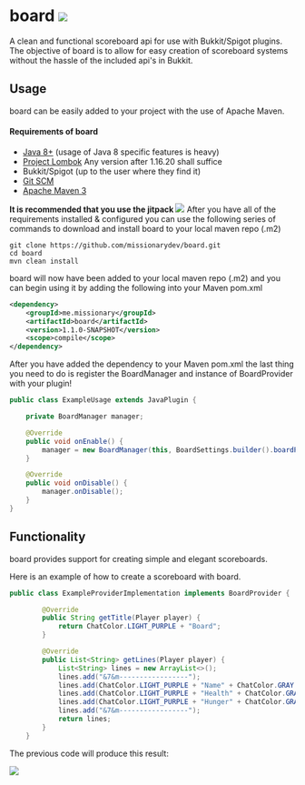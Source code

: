 # board [![](https://jitpack.io/v/missionarydev/board.svg)](https://jitpack.io/#missionarydev/board)
A clean and functional scoreboard api for use with Bukkit/Spigot plugins. The objective of board is to allow for easy creation 
of scoreboard systems without the hassle of the included api's in Bukkit.

## Usage
board can be easily added to your project with the use of Apache Maven.

#### Requirements of board
* [Java 8+](http://www.oracle.com/technetwork/java/javase/downloads/index.html) (usage of Java 8 specific features is heavy)
* [Project Lombok](https://projectlombok.org/) Any version after 1.16.20 shall suffice
* Bukkit/Spigot (up to the user where they find it)
* [Git SCM](https://git-scm.com/downloads)
* [Apache Maven 3](http://maven.apache.org/download.html)

**It is recommended that you use the jitpack [![](https://jitpack.io/v/missionarydev/board.svg)](https://jitpack.io/#missionarydev/board)**
After you have all of the requirements installed & configured you can use the following series of commands to download and install
board to your local maven repo (.m2)
```
git clone https://github.com/missionarydev/board.git
cd board
mvn clean install
```
board will now have been added to your local maven repo (.m2) and you can begin using it by adding the following into your Maven pom.xml
```xml
<dependency>
    <groupId>me.missionary</groupId>
    <artifactId>board</artifactId>
    <version>1.1.0-SNAPSHOT</version>
    <scope>compile</scope>
</dependency>
```
After you have added the dependency to your Maven pom.xml the last thing you need to do is register the BoardManager and instance of BoardProvider
with your plugin!
```java
public class ExampleUsage extends JavaPlugin {

    private BoardManager manager;

    @Override
    public void onEnable() {
        manager = new BoardManager(this, BoardSettings.builder().boardProvider(new ExampleProviderImplementation()).scoreDirection(ScoreDirection.UP).build());
    }

    @Override
    public void onDisable() {
        manager.onDisable();
    }
}

```

## Functionality
board provides support for creating simple and elegant scoreboards.

Here is an example of how to create a scoreboard with board.
```java
public class ExampleProviderImplementation implements BoardProvider {

        @Override
        public String getTitle(Player player) {
            return ChatColor.LIGHT_PURPLE + "Board";
        }

        @Override
        public List<String> getLines(Player player) {
            List<String> lines = new ArrayList<>();
            lines.add("&7&m-----------------");
            lines.add(ChatColor.LIGHT_PURPLE + "Name" + ChatColor.GRAY + ": " + ChatColor.YELLOW + player.getName());
            lines.add(ChatColor.LIGHT_PURPLE + "Health" + ChatColor.GRAY + ": " + ChatColor.YELLOW + String.format("%.1f\u2764", Math.ceil(player.getHealth()) / 2.0));
            lines.add(ChatColor.LIGHT_PURPLE + "Hunger" + ChatColor.GRAY + ": " + ChatColor.YELLOW + player.getFoodLevel() / 2);
            lines.add("&7&m-----------------");
            return lines;
        }
    }
```
The previous code will produce this result: 

![](https://i.imgur.com/hI0I3Nx.png)
